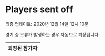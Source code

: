 # Players sent off
최종 업데이트: 2020년 12월 14일 12시 10분


경기 중 오류가 발생하는 경우 자동으로 퇴장됩니다.


| 퇴장된 참가자 |
|:---:|